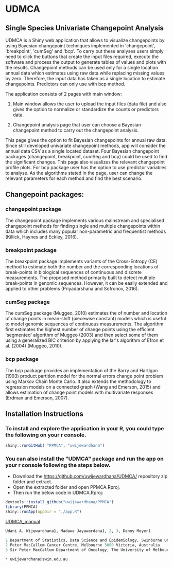 # UDMCA

## Single Species Univariate Changepoint Analysis

UDMCA is a Shiny web application that allows to visualize changepoints by using Bayesian changepoint techniques implemented in 'changepoint', 'breakpoint', 'cumSeg' and 'bcp'. To carry out these analyses users simply need to click the buttons that create the input files required, execute the software and process the output to generate tables of values and plots with the results. Changepoint methods can be used only for a single location annual data which estimates using raw data while replacing missing values by zero. Therefore, the input data has taken as a single location to estimate changepoints. Predictors can only use with bcp method.

The application consists of 2 pages with main window: 

1)	Main window allows the user to upload the input files (data file) and also gives the option to normalize or standardize the counts or predictors data. 

2)	Changepoint analysis page that user can choose a Bayesian changepoint method to carry out the changepoint analysis.

This page gives the option to fit Bayesian changepoints for annual raw data. Since still developed univariate changepoint methods, app will consider the annual data CSV as a single located dataset. Four Bayesian changepoint packages (changepoint, breakpoint, cumSeg and bcp) could be used to find the significant changes. This page also visualizes the relevant changepoint profile plots. For bcp package user has the option to use predictor variables to analyse. As the algorithms stated in the page, user can change the relevant parameters for each method and find the best scenario.

## Changepoint packages:

### changepoint package

The changepoint package implements various mainstream and specialised changepoint methods for finding single and multiple changepoints within data which includes many popular non-parametric and frequentist methods (Killick, Haynes and Eckley, 2016). 

### breakpoint package

The breakpoint package implements variants of the Cross-Entropy (CE) method to estimate both the number and the corresponding locations
of break-points in biological sequences of continuous and discrete measurements. The proposed method primarily built to detect multiple
break-points in genomic sequences. However, it can be easily extended and applied to other problems (Priyadarshana and Sofronov, 2016). 

### cumSeg package

The cumSeg package (Muggeo, 2010) estimates the of number and location of change points in mean-shift (piecewise constant) models which is useful to model genomic sequences of continuous measurements. The algorithm first estimates the highest number of change points using the efficient 'segmented' algorithm of Muggeo (2003) and then select some of them using a generalized BIC criterion by applying the lar's algorithm of Efron et al. (2004) (Muggeo, 2010).

### bcp package

The bcp package provides an implementation of the Barry and Hartigan (1993) product partition model for the normal errors change point problem using Markov Chain Monte Carlo. It also extends the methodology to regression models on a connected graph (Wang and Emerson, 2015) and allows estimation of change point models with multivariate responses (Erdman and Emerson, 2007).

## Installation Instructions

### To install and explore the application in your R, you could type the following on your r console. 

```r
shiny::runGitHub( "PPMCA", "uwijewardhana") 
```
### You can also install the "UDMCA" package and run the app on your r console following the steps below.

- Download the https://github.com/uwijewardhana/UDMCA/ repository zip folder and extract.
- Open the extracted folder and open PPMCA.Rproj.
- Then run the below code in UDMCA.Rproj:
                        
```r
devtools::install_github("uwijewardhana/PPMCA")
library(PPMCA)
shiny::runApp(appDir = "./app.R")
```
[UDMCA_manual](https://github.com/uwijewardhana/UDMCA/files/UDMCA_manual.pdf)

```r
Udani A. Wijewardhana1, Madawa Jayawardana1, 2, 3, Denny Meyer1

1 Department of Statistics, Data Science and Epidemiology, Swinburne University of Technology, Hawthorn, Victoria, Australia
2 Peter MacCallum Cancer Centre, Melbourne 3000 Victoria, Australia
3 Sir Peter MacCallum Department of Oncology, The University of Melbourne, Parkville 3010 Victoria, Australia

* uwijewardhana@swin.edu.au
```


